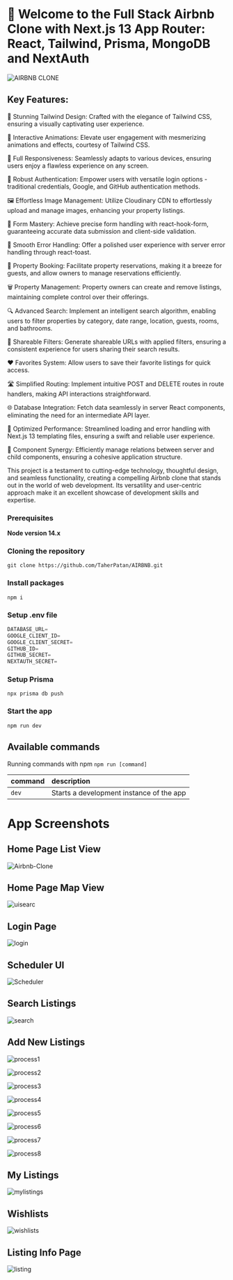 # 🚀 Welcome to the Full Stack Airbnb Clone with Next.js 13 App Router: React, Tailwind, Prisma, MongoDB and NextAuth

![AIRBNB CLONE](https://github.com/TaherPatan/AIRBNB/assets/39644647/9f28f0fd-ef25-498c-a0fe-df7dfe1c0a17)

## Key Features:

🎨 Stunning Tailwind Design: Crafted with the elegance of Tailwind CSS, ensuring a visually captivating user experience.

🌟 Interactive Animations: Elevate user engagement with mesmerizing animations and effects, courtesy of Tailwind CSS.

📱 Full Responsiveness: Seamlessly adapts to various devices, ensuring users enjoy a flawless experience on any screen.

🔐 Robust Authentication: Empower users with versatile login options - traditional credentials, Google, and GitHub authentication methods.

🖼️ Effortless Image Management: Utilize Cloudinary CDN to effortlessly upload and manage images, enhancing your property listings.

📝 Form Mastery: Achieve precise form handling with react-hook-form, guaranteeing accurate data submission and client-side validation.

🚨 Smooth Error Handling: Offer a polished user experience with server error handling through react-toast.

🏡 Property Booking: Facilitate property reservations, making it a breeze for guests, and allow owners to manage reservations efficiently.

🗑️ Property Management: Property owners can create and remove listings, maintaining complete control over their offerings.

🔍 Advanced Search: Implement an intelligent search algorithm, enabling users to filter properties by category, date range, location, guests, rooms, and bathrooms.

🔄 Shareable Filters: Generate shareable URLs with applied filters, ensuring a consistent experience for users sharing their search results.

❤️ Favorites System: Allow users to save their favorite listings for quick access.

🛣️ Simplified Routing: Implement intuitive POST and DELETE routes in route handlers, making API interactions straightforward.

🌐 Database Integration: Fetch data seamlessly in server React components, eliminating the need for an intermediate API layer.

🚀 Optimized Performance: Streamlined loading and error handling with Next.js 13 templating files, ensuring a swift and reliable user experience.

🤝 Component Synergy: Efficiently manage relations between server and child components, ensuring a cohesive application structure.

This project is a testament to cutting-edge technology, thoughtful design, and seamless functionality, creating a compelling Airbnb clone that stands out in the world of web development. Its versatility and user-centric approach make it an excellent showcase of development skills and expertise.

### Prerequisites

**Node version 14.x**

### Cloning the repository

```shell
git clone https://github.com/TaherPatan/AIRBNB.git
```

### Install packages

```shell
npm i
```

### Setup .env file


```js
DATABASE_URL=
GOOGLE_CLIENT_ID=
GOOGLE_CLIENT_SECRET=
GITHUB_ID=
GITHUB_SECRET=
NEXTAUTH_SECRET=
```

### Setup Prisma

```shell
npx prisma db push

```

### Start the app

```shell
npm run dev
```

## Available commands

Running commands with npm `npm run [command]`

| command         | description                              |
| :-------------- | :--------------------------------------- |
| `dev`           | Starts a development instance of the app |

# App Screenshots

## Home Page List View

![Airbnb-Clone](https://github.com/TaherPatan/AIRBNB/assets/39644647/7677c6e5-46f5-41e2-9960-70ce5e141468)

## Home Page Map View

![uisearc](https://github.com/TaherPatan/AIRBNB/assets/39644647/b0b3cf8b-bb64-4ab4-9002-62b051cebd25)

## Login Page

![login](https://github.com/TaherPatan/AIRBNB/assets/39644647/4ec1965f-e29f-4bad-b1e8-2c6c84006d6e)

## Scheduler UI

![Scheduler](https://github.com/TaherPatan/AIRBNB/assets/39644647/2f163ad0-282f-47d8-bff0-30a0da89d6f9)

## Search Listings

![search](https://github.com/TaherPatan/AIRBNB/assets/39644647/7d207d62-c78a-4f45-ab7f-61d8519b9941)

## Add New Listings

![process1](https://github.com/TaherPatan/AIRBNB/assets/39644647/fd89bef3-b4e6-46ef-af8b-9103ca16859e)

![process2](https://github.com/TaherPatan/AIRBNB/assets/39644647/3bee606b-4f0a-493f-a63c-603b7b4abda3)

![process3](https://github.com/TaherPatan/AIRBNB/assets/39644647/32a7d6b9-db4d-4b5e-8b19-177c3aac4c97)

![process4](https://github.com/TaherPatan/AIRBNB/assets/39644647/411da649-b15e-4b75-a137-266115f7a040)

![process5](https://github.com/TaherPatan/AIRBNB/assets/39644647/f6a5287f-d04e-4914-ab9e-36e097233de9)

![process6](https://github.com/TaherPatan/AIRBNB/assets/39644647/8f9cd33b-4dd0-4902-abab-46552d194bba)

![process7](https://github.com/TaherPatan/AIRBNB/assets/39644647/4a4a7da8-228b-4c31-b2db-c11154307cde)

![process8](https://github.com/TaherPatan/AIRBNB/assets/39644647/b33b6b10-a736-4bff-a4c5-240a656a9e80)

## My Listings

![mylistings](https://github.com/TaherPatan/AIRBNB/assets/39644647/a9e3ce55-a8a8-43a2-a6ca-f3dc24096fec)

## Wishlists

![wishlists](https://github.com/TaherPatan/AIRBNB/assets/39644647/5ec3c7c7-a11d-4685-a56e-536755545ea6)

## Listing Info Page

![listing](https://github.com/TaherPatan/AIRBNB/assets/39644647/108a04e6-b622-4c64-8d5c-9730189be8f0)
